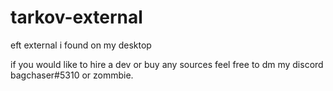 # tarkov-external

eft external i found on my desktop 

if you would like to hire a dev or buy any sources feel free to dm my discord bagchaser#5310 or zommbie.
